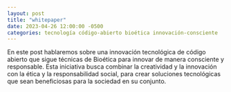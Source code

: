 ```yaml
---
layout: post
title: "whitepaper"
date: 2023-04-26 12:00:00 -0500
categories: tecnología código-abierto bioética innovación-consciente
---
```


En este post hablaremos sobre una innovación tecnológica de código abierto que sigue técnicas de Bioética para innovar de manera consciente y responsable. Esta iniciativa busca combinar la creatividad y la innovación con la ética y la responsabilidad social, para crear soluciones tecnológicas que sean beneficiosas para la sociedad en su conjunto.
